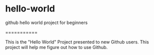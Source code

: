 hello-world
===========

github hello world project for beginners

===========

This is the "Hello World" Project presented to new Github users. This project will help me figure out how to use Github.
